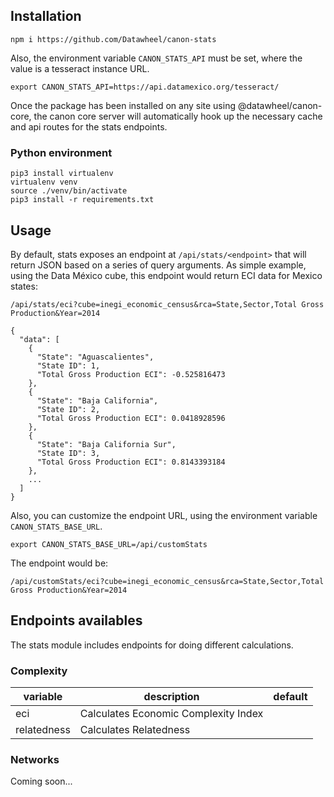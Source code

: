 ## Installation

```
npm i https://github.com/Datawheel/canon-stats
```

Also, the environment variable `CANON_STATS_API` must be set, where the value is a tesseract instance URL.

```
export CANON_STATS_API=https://api.datamexico.org/tesseract/
```

Once the package has been installed on any site using @datawheel/canon-core, the canon core server will automatically hook up the necessary cache and api routes for the stats endpoints.

### Python environment

```
pip3 install virtualenv
virtualenv venv
source ./venv/bin/activate
pip3 install -r requirements.txt
```


## Usage

By default, stats exposes an endpoint at `/api/stats/<endpoint>` that will return JSON based on a series of query arguments. As simple example, using the Data México cube, this endpoint would return ECI data for Mexico states:

```
/api/stats/eci?cube=inegi_economic_census&rca=State,Sector,Total Gross Production&Year=2014
```

```
{
  "data": [
    {
      "State": "Aguascalientes",
      "State ID": 1,
      "Total Gross Production ECI": -0.525816473
    },
    {
      "State": "Baja California",
      "State ID": 2,
      "Total Gross Production ECI": 0.0418928596
    },
    {
      "State": "Baja California Sur",
      "State ID": 3,
      "Total Gross Production ECI": 0.8143393184
    },
    ...
  ]
}
```

Also, you can customize the endpoint URL, using the environment variable `CANON_STATS_BASE_URL`.

```
export CANON_STATS_BASE_URL=/api/customStats
```

The endpoint would be:
```
/api/customStats/eci?cube=inegi_economic_census&rca=State,Sector,Total Gross Production&Year=2014
```

## Endpoints availables

The stats module includes endpoints for doing different calculations. 

### Complexity

| variable | description | default |
| - | - | - |
| eci | Calculates Economic Complexity Index | |
| relatedness | Calculates Relatedness  |  |

### Networks

Coming soon...
